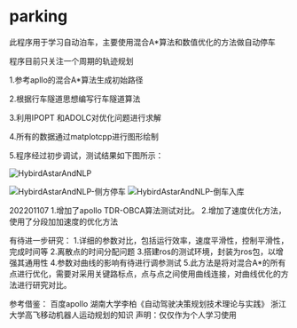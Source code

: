 # parking
此程序用于学习自动泊车，主要使用混合A*算法和数值优化的方法做自动停车

程序目前只关注一个周期的轨迹规划

1.参考apllo的混合A*算法生成初始路径

2.根据行车隧道思想编写行车隧道算法

3.利用IPOPT 和ADOLC对优化问题进行求解

4.所有的数据通过matplotcpp进行图形绘制

5.程序经过初步调试，测试结果如下图所示：

![HybirdAstarAndNLP](https://user-images.githubusercontent.com/54465004/196306792-24c2b755-c23c-45a7-90ae-dac78567ebb3.png)

![HybirdAstarAndNLP-侧方停车](https://user-images.githubusercontent.com/54465004/198972564-0e770c82-38e7-4df6-8041-97ff2d2fa62b.png)
![HybirdAstarAndNLP-倒车入库](https://user-images.githubusercontent.com/54465004/198972574-2d754c6a-8e1a-4065-80cb-222c39f0344f.png)

202201107
1.增加了apollo TDR-OBCA算法测试对比。
2.增加了速度优化方法，使用了分段加加速度的优化方法

有待进一步研究：
1.详细的参数对比，包括运行效率，速度平滑性，控制平滑性，完成时间等
2.离散点的时间分配问题
3.搭建ros的测试环境，封装为ros包，以增强其通用性
4.参数对曲线的影响有待进行调参测试
5.此方法是将对混合A*的所有点进行优化，需要对采用关键路标点，点与点之间使用曲线连接，对曲线优化的方法进行研究对比。


参考借鉴：
百度apollo 
湖南大学李柏《自动驾驶决策规划技术理论与实践》
浙江大学高飞移动机器人运动规划的知识
声明：仅仅作为个人学习使用
